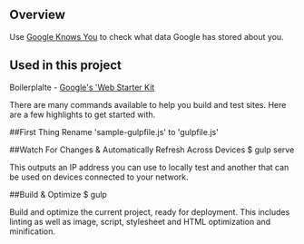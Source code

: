 ## Overview
Use [Google Knows You](http://googleknowsyou.com) to check what data Google has stored about you.

## Used in this project
Boilerplalte - [Google's 'Web Starter Kit](https://github.com/google/web-starter-kit)

There are many commands available to help you build and test sites. Here are a few highlights to get started with.

##First Thing
Rename 'sample-gulpfile.js' to 'gulpfile.js'

##Watch For Changes & Automatically Refresh Across Devices
$ gulp serve

This outputs an IP address you can use to locally test and another that can be used on devices connected to your network.

##Build & Optimize
$ gulp

Build and optimize the current project, ready for deployment. This includes linting as well as image, script, stylesheet and HTML optimization and minification.
